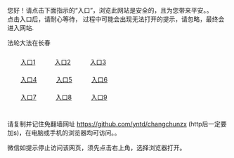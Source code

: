 您好！请点击下面指示的“入口”，浏览此网站是安全的，且为您带来平安。。 <br/>
点击入口后，请耐心等待， 过程中可能会出现无法打开的提示，请忽略，最终会进入网站. </br>

法轮大法在长春<br/>
<div style="padding:10px"><a style="margin:20px" target="_blank" href="https://duxl7fa6xfjgy.cloudfront.net/2Qpsp?dpdmko" id="ccLink1" rel="nofollow">入口1</a> <a target="_blank" style="margin:20px" href="https://d1yek21cg1jh0c.cloudfront.net/2Qpsp?exuwcmqm" id="ccLink2" rel="nofollow">入口2</a> <a style="margin:20px" target="_blank" href="https://d28vt6541uxeqw.cloudfront.net/2Qpsp?rnuazdy" id="ccLink3" rel="nofollow">入口3</a></div>

<div style="padding:10px" ><a style="margin:20px" target="_blank" href="https://duxl7fa6xfjgy.cloudfront.net/2Qpsp?dpdmko" id="ccLink4" rel="nofollow">入口4</a> <a style="margin:20px" href="https://d1yek21cg1jh0c.cloudfront.net/2Qpsp?exuwcmqm" target="_blank" id="ccLink5" rel="nofollow">入口5</a> <a style="margin:20px" href="https://d28vt6541uxeqw.cloudfront.net/2Qpsp?rnuazdy" target="_blank" id="ccLink6" rel="nofollow">入口6</a></div>

<div style="padding:10px"><a style="margin:20px" target="_blank" href="https://duxl7fa6xfjgy.cloudfront.net/2Qpsp?dpdmko" id="ccLink7" rel="nofollow">入口7</a> <a style="margin:20px" href="https://d1yek21cg1jh0c.cloudfront.net/2Qpsp?exuwcmqm" target="_blank" id="ccLink8" rel="nofollow">入口8</a> <a style="margin:20px" target="_blank" href="https://d28vt6541uxeqw.cloudfront.net/2Qpsp?rnuazdy" id="ccLink9" rel="nofollow">入口9</a></div>

<br/>



请复制并记住免翻墙网址 https://github.com/yntd/changchunzx (http后一定要加s)，在电脑或手机的浏览器均可访问。。<br/>

微信如提示停止访问该网页，须先点击右上角，选择浏览器打开。
